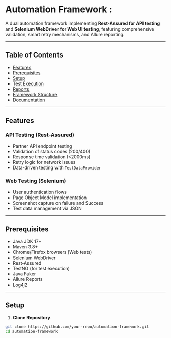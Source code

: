 # Automation Framework :

A dual automation framework implementing **Rest-Assured for API testing** and **Selenium WebDriver for Web UI testing**,
featuring comprehensive validation, smart retry mechanisms, and Allure reporting.

---

## Table of Contents

- [Features](#star-features)
- [Prerequisites](#warning-prerequisites)
- [Setup](#gear-setup)
- [Test Execution](#rocket-test-execution)
- [Reports](#bar_chart-reports)
- [Framework Structure](#file_folder-framework-structure)
- [Documentation](#books-documentation)

---

## Features

### API Testing (Rest-Assured)

- Partner API endpoint testing
- Validation of status codes (200/400)
- Response time validation (<2000ms)
- Retry logic for network issues
- Data-driven testing with `TestDataProvider`

### Web Testing (Selenium)

- User authentication flows
- Page Object Model implementation
- Screenshot capture on failure and Success
- Test data management via JSON

---

## Prerequisites

- Java JDK 17+
- Maven 3.8+
- Chrome/Firefox browsers (Web tests)
- Selenium WebDriver
- Rest-Assured
- TestNG (for test execution)
- Java Faker
- Allure Reports
- Log4j2

---

## Setup

1. **Clone Repository**

```bash
git clone https://github.com/your-repo/automation-framework.git
cd automation-framework
